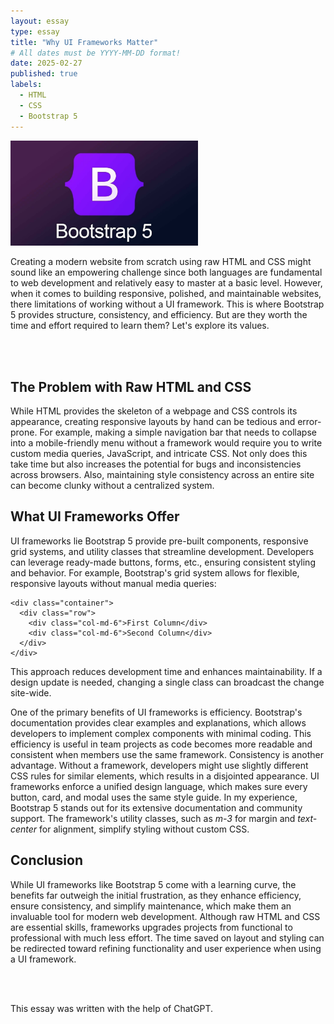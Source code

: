 ```yaml
---
layout: essay
type: essay
title: "Why UI Frameworks Matter"
# All dates must be YYYY-MM-DD format!
date: 2025-02-27
published: true
labels:
  - HTML
  - CSS
  - Bootstrap 5
---
```


<img width="300px" class="rounded float-start pe-4" src="../img/bootstrap5.jpg">

Creating a modern website from scratch using raw HTML and CSS might sound like an empowering challenge since both languages are fundamental to web development and relatively easy to master at a basic level. However, when it comes to building responsive, polished, and maintainable websites, there limitations of working without a UI framework. This is where Bootstrap 5 provides structure, consistency, and efficiency. But are they worth the time and effort required to learn them? Let's explore its values.

<br><br>

## The Problem with Raw HTML and CSS

While HTML provides the skeleton of a webpage and CSS controls its appearance, creating responsive layouts by hand can be tedious and error-prone. For example, making a simple navigation bar that needs to collapse into a mobile-friendly menu without a framework would require you to write custom media queries, JavaScript, and intricate CSS. Not only does this take time but also increases the potential for bugs and inconsistencies across browsers. Also, maintaining style consistency across an entire site can become clunky without a centralized system.

## What UI Frameworks Offer

UI frameworks lie Bootstrap 5 provide pre-built components, responsive grid systems, and utility classes that streamline development. Developers can leverage ready-made buttons, forms, etc., ensuring consistent styling and behavior. For example, Bootstrap's grid system allows for flexible, responsive layouts without manual media queries:
```
<div class="container">
  <div class="row">
    <div class="col-md-6">First Column</div>
    <div class="col-md-6">Second Column</div>
  </div>
</div>
```
This approach reduces development time and enhances maintainability. If a design update is needed, changing a single class can broadcast the change site-wide.

One of the primary benefits of UI frameworks is efficiency. Bootstrap's documentation provides clear examples and explanations, which allows developers to implement complex components with minimal coding. This efficiency is useful in team projects as code becomes more readable and consistent when members use the same framework. Consistency is another advantage. Without a framework, developers might use slightly different CSS rules for similar elements, which results in a disjointed appearance. UI frameworks enforce a unified design language, which makes sure every button, card, and modal uses the same style guide. In my experience, Bootstrap 5 stands out for its extensive documentation and community support. The framework's utility classes, such as *m-3* for margin and *text-center* for alignment, simplify styling without custom CSS.

## Conclusion

While UI frameworks like Bootstrap 5 come with a learning curve, the benefits far outweigh the initial frustration, as they enhance efficiency, ensure consistency, and simplify maintenance, which make them an invaluable tool for modern web development. Although raw HTML and CSS are essential skills, frameworks upgrades projects from functional to professional with much less effort. The time saved on layout and styling can be redirected toward refining functionality and user experience when using a UI framework.

<br><br>

This essay was written with the help of ChatGPT.
